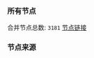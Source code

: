 ### 所有节点
合并节点总数: `3181`
[节点链接](https://raw.githubusercontent.com/rzhy1/11/master/sub/sub_merge_base64.txt)

### 节点来源